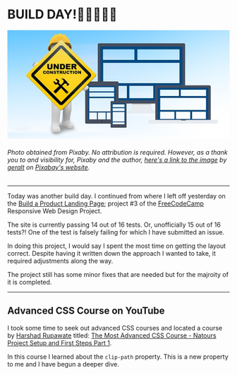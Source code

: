# BUILD DAY!:tada::balloon::boom::construction::hammer:
![Website Under Construction Sign](img/maintenance.jpg)
###### Photo obtained from Pixaby. No attribution is required. However, as a thank you to and visibility for, Pixaby and the author, [here's a link to the image](https://pixabay.com/illustrations/maintenance-under-construction-2422171/) by [geralt](https://pixabay.com/users/geralt-9301/) on [Pixabay's website](https://pixabay.com/).
<hr>

Today was another build day. I continued from where I left off yesterday on the [Build a Product Landing Page](https://bviengineer.github.io/build-a-product-landing-page/); project #3 of the [FreeCodeCamp](https://www.freecodecamp.org/) Responsive Web Design Project.  

The site is currently passing 14 out of 16 tests. Or, unofficially 15 out of 16 tests?! One of the test is falsely failing for which I have submitted an issue.

In doing this project, I would say I spent the most time on getting the layout correct. Despite having it written down the approach I wanted to take, it required adjustments along the way.

The project still has some minor fixes that are needed but for the majroity of it is completed.
<hr>

## Advanced CSS Course on YouTube
I took some time to seek out advanced CSS courses and located a course by [Harshad Rupawate](https://youtu.be/ZBw5hWy4hs4) titled: [The Most Advanced CSS Course - Natours Project Setup and First Steps Part 1](https://youtu.be/ZBw5hWy4hs4). 

In this course I learned about the `clip-path` property. This is a new property to me and I have begun a deeper dive.

